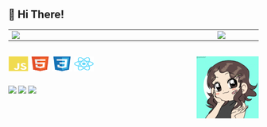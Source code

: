 ## 🌟 Hi There!    
 
 <center>
<table>
  <tr>
      <td><img width="400px" align="left" src="https://github-readme-stats.vercel.app/api/top-langs/?username=EsterKarolyne&layout=compact&langs_count=7&theme=blueberry" /></td>
      <td><img width="495px" align="left" src="https://github-readme-stats.vercel.app/api?username=EsterKarolyne&show_icons=true&theme=blueberry&include_all_commits=true&count_private=true" /></td>
  </tr>   
</table>
</center>

<div style="display: inline_block"><br>
  <img align="center" alt="img-Js" height="30" width="40" src="https://raw.githubusercontent.com/devicons/devicon/master/icons/javascript/javascript-plain.svg">
  <img align="center" alt="img-HTML" height="30" width="40" src="https://raw.githubusercontent.com/devicons/devicon/master/icons/html5/html5-original.svg">
  <img align="center" alt="img-CSS" height="30" width="40" src="https://raw.githubusercontent.com/devicons/devicon/master/icons/css3/css3-original.svg">
  <img align="center" alt="img-HTML" height="30" width="40" src="https://raw.githubusercontent.com/devicons/devicon/master/icons/react/react-original.svg">


  <img align="right" alt="tete" src="picasion.com_09814af7b5fe675871733a4793024657.gif">
</div>

##

<div> 
  
  <a href="https://www.instagram.com/ester_knapp/" target="_blank"><img src="https://img.shields.io/badge/-Instagram-%23E4405F?style=for-the-badge&logo=instagram&logoColor=white" target="_blank"></a>
  <a href = "mailto:esterknappverly@gmail.com"><img src="https://img.shields.io/badge/-Gmail-%23333?style=for-the-badge&logo=gmail&logoColor=white" target="_blank"></a>
  <a href="https://www.linkedin.com/in/ester-karolyne-18a0a419a/" target="_blank"><img src="https://img.shields.io/badge/-LinkedIn-%230077B5?style=for-the-badge&logo=linkedin&logoColor=white" target="_blank"></a> 
 
</div>
